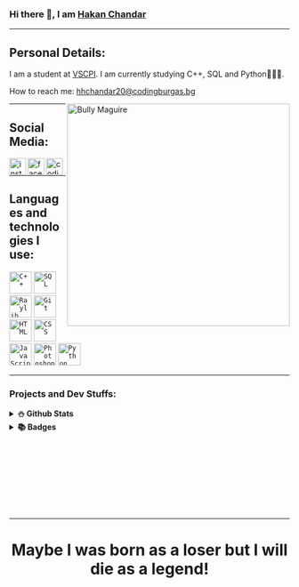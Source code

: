 ### Hi there 👋, I am [Hakan Chandar](https://github.com/HHChandar20/)

<hr>

## Personal Details:

I am a student at [VSCPI](https://www.codingburgas.bg/). I am currently studying C++, SQL and Python👨🏻‍🏫.

How to reach me: hhchandar20@codingburgas.bg

<img align="right" alt="Bully Maguire" src="https://c.tenor.com/9qZhM0uswAYAAAAd/bully-maguire-dance.gif" width= "400" height= "400"/>

<hr>

## Social Media:

<a href = "https://www.instagram.com/h_chandar/"><img align="left" alt="instagram" width="30px" src="https://seeklogo.com/images/I/instagram-logo-1494D6FE63-seeklogo.com.png"></a>
<a href = "https://www.facebook.com/hakan.chandar.12/"><img align="left" alt="facebook" width="30px" src="https://seeklogo.com/images/F/facebook-icon-logo-C61047A9E7-seeklogo.com.png"></a>
<a href = "https://www.codingame.com/profile/1300881323932ab1ce9be429550b83207391854"><img align="left" alt="codingame" width="30px" src="https://cdn.discordapp.com/attachments/935809460809633832/1099778063090335855/images-removebg-preview.png"></a>
<br>
<hr>

## Languages and technologies I use:

<code><img height="40" src="https://pbs.twimg.com/media/D1oRoQ0WsAA036b.png" alt="C++"></code>
<code><img height="40" src="https://symbols.getvecta.com/stencil_27/79_sql-database-generic.494ff6320e.png" alt="SQL"></code>
<code><img height="40" src="https://upload.wikimedia.org/wikipedia/commons/f/f4/Raylib_logo.png" alt="Raylib"></code>
<code><img height="40" src="https://upload.wikimedia.org/wikipedia/commons/9/91/Octicons-mark-github.svg" alt="Git"></code>
<code><img height="40" src="https://upload.wikimedia.org/wikipedia/commons/2/21/Devicon-html5-plain-wordmark.svg" alt="HTML"></code>
<code><img height="40" src="https://user-images.githubusercontent.com/63719283/116717419-8809a000-a9e1-11eb-8e3c-148c4456be99.png" alt="CSS"></code>
<code><img height="40" src="http://www.wsmachinery.com.au/wp-content/uploads/2016/03/js-logo-300x300.png" alt="JavaScript"></code>
<code><img height="40" src="https://i.pinimg.com/originals/9c/ea/ba/9ceaba69b7a9f89158ff953107978f3e.png" alt="Photoshop"></code>
<code><img height="40" src="https://dev.bg/wp-content/uploads/2021/03/1200px-python-logo-notext.svg_.png" alt="Python"></code>
<br>
<hr>

### Projects and Dev Stuffs:

<details>	
  <summary><b>⛄ Github Stats</b></summary>

![Grade](https://github-readme-stats.vercel.app/api?username=HHChandar20&show_icons=true&theme=merko&count_private=true)
<br>
  <img src="https://github-readme-stats-one-bice.vercel.app/api/top-langs/?username=HHChandar20&layout=compact&role=OWNER,ORGANIZATION_MEMBER,COLLABORATOR&theme=merko&langs_count=10"  width="500" alt="languages graph" />

<hr>
</details>


<details style = "display: inline;">
  <summary><b>📚 Badges</b></summary>

  <a href ="https://www.codingame.com/certification/7LHzwzfT4KAX3P-VZtkCcw"><img align="left" alt="Codingame Python3" width="200px" src="https://cdn.discordapp.com/attachments/935809460809633832/1099777146743947395/python-badge.png"></a>
  
  <a href ="https://www.codingame.com/certification/9OqUR4sP8xy8dsrRsR1i_w"><img align="left" alt="Codingame C++" width="200px" src="https://media.discordapp.net/attachments/935809460809633832/1099774320902938654/c-badge.png"></a>
  
  <a href ="https://www.credly.com/badges/381f603e-6864-4e40-8380-3b372a1fe4fe"><img align="left" alt="Javascript" width="200px" src="https://images.credly.com/size/340x340/images/16840ea3-5c9a-4599-853e-7e15bac7748e/MTA-Introduction_to_Programming_Using_JavaScript-600x600.png" ></a>
  
  <a href ="https://www.credly.com/badges/381f603e-6864-4e40-8380-3b372a1fe4fe"><img align="left" alt="Excel" width="200px" src="https://images.credly.com/size/340x340/images/d0790dc7-5127-4262-a492-1b60030b0114/MOS_Excel.png" ></a>
  
 <a href ="https://www.credly.com/badges/422acd6d-209a-43bf-8c7f-69232eb61a08"><img align="left" alt="IT Essentials" width="200px" src="https://cdn.discordapp.com/attachments/935809460809633832/1099783553681731584/cisco.png" ></a>
  
 <a href =""><img align="left" alt="Word" width="200px" src="https://images.credly.com/size/680x680/images/fd092703-61db-4e9f-9c7c-2211d44ca87d/MOS_Word.png"></a>

</details>  

<br>
<br>
<br>
<br>
<br>
<br>
<br>
<br>
<hr>

<div align="center">
  
  # Maybe I was born as a loser but I will die as a legend!

</div>
